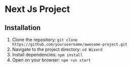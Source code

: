 # Next Js Project

## Installation

1. Clone the repository: `git clone https://github.com/yourusername/awesome-project.git`
2. Navigate to the project directory: `cd Wizard`
3. Install dependencies: `npm install` 
4. Open on your browser: `npm run start` 
